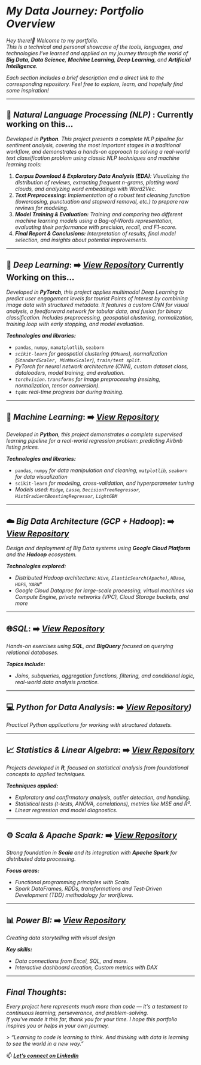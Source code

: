 #  *My Data Journey: Portfolio Overview*

*Hey there!🖖 Welcome to my portfolio.  
This is a technical and personal showcase of the tools, languages, and technologies I’ve learned and applied on my journey through the world of **Big Data**, **Data Science**, **Machine Learning**, **Deep Learning**, and **Artificial Intelligence**.*

*Each section includes a brief description and a direct link to the corresponding repository. Feel free to explore, learn, and hopefully find some inspiration!*

---
## 📖 *Natural Language Processing (NLP)* : **Currently working on this...**

*Developed in **Python**. This project presents a complete NLP pipeline for sentiment analysis, covering the most important stages in a traditional workflow, and demonstrates a hands-on approach to solving a real-world text classification problem using classic NLP techniques and machine learning tools:*

1. ***Corpus Download & Exploratory Data Analysis (EDA)**: Visualizing the distribution of reviews, extracting frequent n-grams, plotting word clouds, and analyzing word embeddings with Word2Vec.*
2. ***Text Preprocessing:** Implementation of a robust text cleaning function (lowercasing, punctuation and stopword removal, etc.) to prepare raw reviews for modeling.*
3. ***Model Training & Evaluation:** Training and comparing two different machine learning models using a Bag-of-Words representation, evaluating their performance with precision, recall, and F1-score.*
4. ***Final Report & Conclusions:** Interpretation of results, final model selection, and insights about potential improvements.*

---

## 🧠 *Deep Learning*:  ➡️ *[View Repository](https://github.com/Oridi24/Deep-Learning.git)*           **Currently Working on this...**

*Developed in **PyTorch**, this project applies multimodal Deep Learning to predict user engagement levels for tourist Points of Interest by combining image data with structured metadata. It features a custom CNN for visual analysis, a feedforward network for tabular data, and fusion for binary classification. Includes preprocessing, geospatial clustering, normalization, training loop with early stopping, and model evaluation.*

***Technologies and libraries:***
- `pandas`, `numpy`, `mamatplotlib`, `seaborn`
- *`scikit-learn` for geospatial clustering (`KMeans`), normalization (`StandardScaler, MinMaxScaler`), `train/test split`.*
- *PyTorch for neural network architecture (CNN), custom dataset class, dataloaders, model training, and evaluation.*
- *`torchvision.transforms` for image preprocessing (resizing, normalization, tensor conversion).*
- *`tqdm`:  real-time progress bar during training.*

---
## 🤖 *Machine Learning*:  ➡️ *[View Repository](https://github.com/Oridi24/Machine-Learning.git)*

*Developed in **Python**, this project demonstrates a complete supervised learning pipeline for a real-world regression problem: predicting Airbnb listing prices.*

***Technologies and libraries:***
- `pandas`, `numpy` *for data manipulation and cleaning, `matplotlib`, `seaborn` for data visualization*  
- `scikit-learn` *for modeling, cross-validation, and hyperparameter tuning*  
- *Models used: `Ridge`, `Lasso`, `DecisionTreeRegressor`, `HistGradientBoostingRegressor`, `LightGBM`*

---
## ☁️ *Big Data Architecture (GCP + Hadoop*):  ➡️ *[View Repository](https://github.com/Oridi24/BD-Architecture.git)*

*Design and deployment of Big Data systems using **Google Cloud Platform** and the **Hadoop** ecosystem.*

***Technologies explored:***
- *Distributed Hadoop architecture: `Hive`, `ElasticSearch(Apache)`, `HBase`, `HDFS`, `YARN`**  
- *Google Cloud Dataproc for large-scale processing, virtual machines via Compute Engine, private networks (VPC), Cloud Storage buckets, and more*

---
## 🌐*SQL*: ➡️ *[View Repository](https://github.com/Oridi24/SQL-Activities.git)*

*Hands-on exercises using **SQL**, and **BigQuery** focused on querying relational databases.*

***Topics include:***
- *Joins, subqueries, aggregation functions, filtering, and conditional logic, real-world data analysis practice.*

---
## 💻 *Python for Data Analysis*:  ➡️ *[View Repository](https://github.com/Oridi24/Python-Activities.git))*

*Practical Python applications for working with structured datasets.*

---
## 📈 *Statistics & Linear Algebra*:  ➡️ *[View Repository](https://github.com/Oridi24/Statistics-Linear-Algebra-Data-Minning.git)*

*Projects developed in **R**, focused on statistical analysis from foundational concepts to applied techniques.*

***Techniques applied:***
- *Exploratory and confirmatory analysis, outlier detection, and handling.*
- *Statistical tests (t-tests, ANOVA, correlations), metrics like MSE and R².*   
- *Linear regression and model diagnostics.*

---
## ⚙️ *Scala & Apache Spark:*  ➡️ *[View Repository](https://github.com/Oridi24/Scala-Spark.git)*

*Strong foundation in **Scala** and its integration with **Apache Spark** for distributed data processing.*

***Focus areas:***
- *Functional programming principles with Scala.* 
- *Spark DataFrames, RDDs, transformations and Test-Driven Development (TDD) methodology for worlflows.*

---
## 📊 *Power BI:*  ➡️ *[View Repository](https://github.com/Oridi24/Power-BI-KC.git)*

*Creating data storytelling with visual design*

***Key skills:***   
- *Data connections from Excel, SQL, and more.*
- *Interactive dashboard creation, Custom metrics with DAX*
  
---
## *Final Thoughts*:

*Every project here represents much more than code — it's a testament to continuous learning, perseverance, and problem-solving.*  
*If you've made it this far, thank you for your time. I hope this portfolio inspires you or helps in your own journey.*

*> _“Learning to code is learning to think. And thinking with data is learning to see the world in a new way.”_*


📫 ***[Let’s connect on LinkedIn](www.linkedin.com/in/orionis-di-ciaccio-168592185)*** 
 

